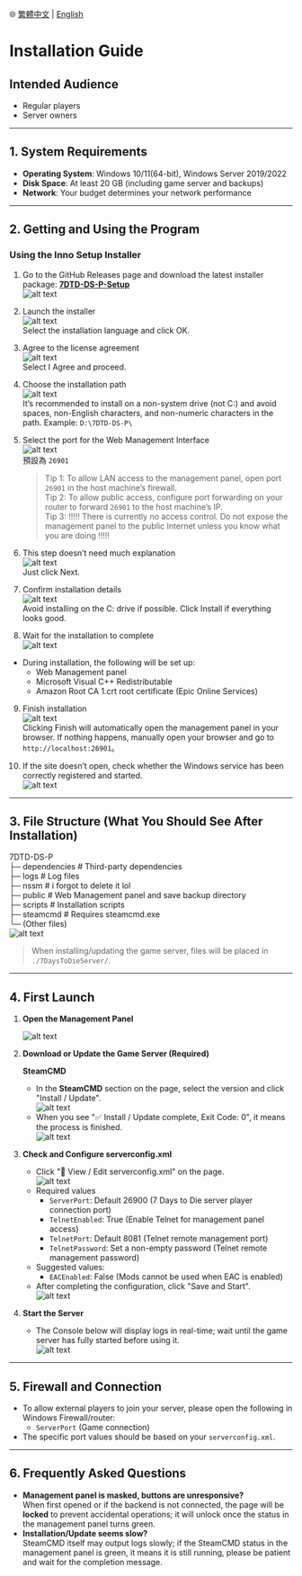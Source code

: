 🌐 [繁體中文](install.md) | [English](install.en.md)

# Installation Guide

## Intended Audience

- Regular players
- Server owners

---

## 1. System Requirements

- **Operating System**: Windows 10/11(64-bit), Windows Server 2019/2022
- **Disk Space**: At least 20 GB (including game server and backups)
- **Network**: Your budget determines your network performance

---

## 2. Getting and Using the Program

### Using the Inno Setup Installer

1. Go to the GitHub Releases page and download the latest installer package: **[7DTD-DS-P-Setup](https://github.com/waynechen251/7-days-to-die-dedicated-server-plus/releases)**  
   ![alt text](images/image.png)

2. Launch the installer  
   ![alt text](images/image-1.png)  
   Select the installation language and click OK.

3. Agree to the license agreement  
   ![alt text](images/image-2.png)  
   Select I Agree and proceed.

4. Choose the installation path  
    ![alt text](images/image-3.png)  
    It’s recommended to install on a non-system drive (not C:\) and avoid spaces, non-English characters, and non-numeric characters in the path.
   Example: `D:\7DTD-DS-P\`

5. Select the port for the Web Management Interface  
   ![alt text](images/image-4.png)  
   預設為 `26901`

   > Tip 1: To allow LAN access to the management panel, open port `26901` in the host machine’s firewall.  
   > Tip 2: To allow public access, configure port forwarding on your router to forward `26901` to the host machine’s IP.  
   > Tip 3: !!!!! There is currently no access control. Do not expose the management panel to the public Internet unless you know what you are doing !!!!!

6. This step doesn’t need much explanation  
   ![alt text](images/image-5.png)  
   Just click Next.

7. Confirm installation details  
   ![alt text](images/image-6.png)  
   Avoid installing on the C: drive if possible. Click Install if everything looks good.

8. Wait for the installation to complete  
   ![alt text](images/image-7.png)

- During installation, the following will be set up:
  - Web Management panel
  - Microsoft Visual C++ Redistributable
  - Amazon Root CA 1.crt root certificate (Epic Online Services)

9. Finish installation  
    ![alt text](images/image-8.png)  
    Clicking Finish will automatically open the management panel in your browser.
   If nothing happens, manually open your browser and go to `http://localhost:26901`。

10. If the site doesn’t open, check whether the Windows service has been correctly registered and started.  
    ![alt text](images/image-9.png)

---

## 3. File Structure (What You Should See After Installation)

7DTD-DS-P  
├─ dependencies # Third-party dependencies  
├─ logs # Log files  
├─ nssm # i forgot to delete it lol  
├─ public # Web Management panel and save backup directory  
├─ scripts # Installation scripts  
├─ steamcmd # Requires steamcmd.exe  
└─ (Other files)  
![alt text](images/image-10.png)

> When installing/updating the game server, files will be placed in `./7DaysToDieServer/`.

---

## 4. First Launch

1. **Open the Management Panel**

   ![alt text](images/image-11.png)

2. **Download or Update the Game Server (Required)**

   **SteamCMD**

   - In the **SteamCMD** section on the page, select the version and click "Install / Update".  
     ![alt text](images/image-12.png)
   - When you see "✅ Install / Update complete, Exit Code: 0", it means the process is finished.  
     ![alt text](images/image-13.png)

3. **Check and Configure serverconfig.xml**

   - Click "📝 View / Edit serverconfig.xml" on the page.  
     ![alt text](images/image-14.png)
   - Required values
     - `ServerPort`: Default 26900 (7 Days to Die server player connection port)
     - `TelnetEnabled`: True (Enable Telnet for management panel access)
     - `TelnetPort`: Default 8081 (Telnet remote management port)
     - `TelnetPassword`: Set a non-empty password (Telnet remote management password)
   - Suggested values:
     - `EACEnabled`: False (Mods cannot be used when EAC is enabled)
   - After completing the configuration, click "Save and Start".  
     ![alt text](images/image-15.png)

4. **Start the Server**
   - The Console below will display logs in real-time; wait until the game server has fully started before using it.  
     ![alt text](images/image-16.png)

---

## 5. Firewall and Connection

- To allow external players to join your server, please open the following in Windows Firewall/router:
  - `ServerPort` (Game connection)
- The specific port values should be based on your `serverconfig.xml`.

---

## 6. Frequently Asked Questions

- **Management panel is masked, buttons are unresponsive?**  
  When first opened or if the backend is not connected, the page will be **locked** to prevent accidental operations; it will unlock once the status in the management panel turns green.
- **Installation/Update seems slow?**  
  SteamCMD itself may output logs slowly; if the SteamCMD status in the management panel is green, it means it is still running, please be patient and wait for the completion message.
